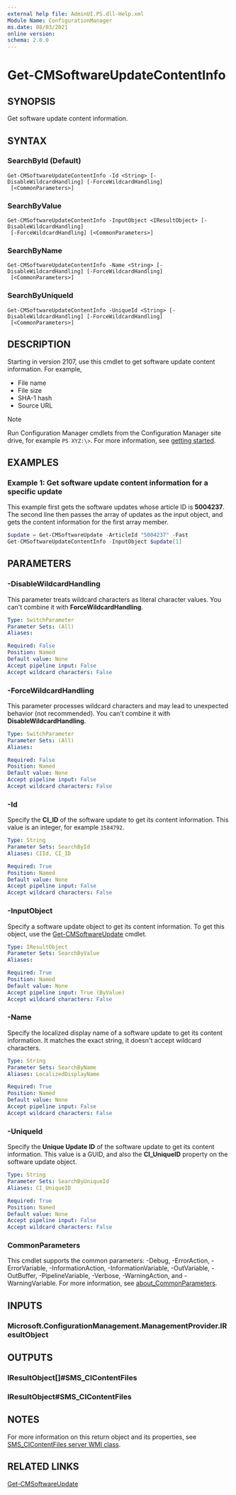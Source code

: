 ```yaml
---
external help file: AdminUI.PS.dll-Help.xml
Module Name: ConfigurationManager
ms.date: 08/03/2021
online version:
schema: 2.0.0
---
```


# Get-CMSoftwareUpdateContentInfo

## SYNOPSIS

Get software update content information.

## SYNTAX

### SearchById (Default)
```
Get-CMSoftwareUpdateContentInfo -Id <String> [-DisableWildcardHandling] [-ForceWildcardHandling]
 [<CommonParameters>]
```

### SearchByValue
```
Get-CMSoftwareUpdateContentInfo -InputObject <IResultObject> [-DisableWildcardHandling]
 [-ForceWildcardHandling] [<CommonParameters>]
```

### SearchByName
```
Get-CMSoftwareUpdateContentInfo -Name <String> [-DisableWildcardHandling] [-ForceWildcardHandling]
 [<CommonParameters>]
```

### SearchByUniqueId
```
Get-CMSoftwareUpdateContentInfo -UniqueId <String> [-DisableWildcardHandling] [-ForceWildcardHandling]
 [<CommonParameters>]
```

## DESCRIPTION

Starting in version 2107, use this cmdlet to get software update content information. For example,

- File name
- File size
- SHA-1 hash
- Source URL

> [!NOTE]
> Run Configuration Manager cmdlets from the Configuration Manager site drive, for example `PS XYZ:\>`. For more information, see [getting started](/powershell/sccm/overview).

## EXAMPLES

### Example 1: Get software update content information for a specific update

This example first gets the software updates whose article ID is **5004237**. The second line then passes the array of updates as the input object, and gets the content information for the first array member.

```powershell
$update = Get-CMSoftwareUpdate -ArticleId "5004237" -Fast
Get-CMSoftwareUpdateContentInfo -InputObject $update[1]
```

## PARAMETERS

### -DisableWildcardHandling

This parameter treats wildcard characters as literal character values. You can't combine it with **ForceWildcardHandling**.

```yaml
Type: SwitchParameter
Parameter Sets: (All)
Aliases:

Required: False
Position: Named
Default value: None
Accept pipeline input: False
Accept wildcard characters: False
```

### -ForceWildcardHandling

This parameter processes wildcard characters and may lead to unexpected behavior (not recommended). You can't combine it with **DisableWildcardHandling**.

```yaml
Type: SwitchParameter
Parameter Sets: (All)
Aliases:

Required: False
Position: Named
Default value: None
Accept pipeline input: False
Accept wildcard characters: False
```

### -Id

Specify the **CI_ID** of the software update to get its content information. This value is an integer, for example `1584792`.

```yaml
Type: String
Parameter Sets: SearchById
Aliases: CIId, CI_ID

Required: True
Position: Named
Default value: None
Accept pipeline input: False
Accept wildcard characters: False
```

### -InputObject

Specify a software update object to get its content information. To get this object, use the [Get-CMSoftwareUpdate](Get-CMSoftwareUpdate.md) cmdlet.

```yaml
Type: IResultObject
Parameter Sets: SearchByValue
Aliases:

Required: True
Position: Named
Default value: None
Accept pipeline input: True (ByValue)
Accept wildcard characters: False
```

### -Name

Specify the localized display name of a software update to get its content information. It matches the exact string, it doesn't accept wildcard characters.

```yaml
Type: String
Parameter Sets: SearchByName
Aliases: LocalizedDisplayName

Required: True
Position: Named
Default value: None
Accept pipeline input: False
Accept wildcard characters: False
```

### -UniqueId

Specify the **Unique Update ID** of the software update to get its content information. This value is a GUID, and also the **CI_UniqueID** property on the software update object.

```yaml
Type: String
Parameter Sets: SearchByUniqueId
Aliases: CI_UniqueID

Required: True
Position: Named
Default value: None
Accept pipeline input: False
Accept wildcard characters: False
```

### CommonParameters
This cmdlet supports the common parameters: -Debug, -ErrorAction, -ErrorVariable, -InformationAction, -InformationVariable, -OutVariable, -OutBuffer, -PipelineVariable, -Verbose, -WarningAction, and -WarningVariable. For more information, see [about_CommonParameters](http://go.microsoft.com/fwlink/?LinkID=113216).

## INPUTS

### Microsoft.ConfigurationManagement.ManagementProvider.IResultObject

## OUTPUTS

### IResultObject[]#SMS_CIContentFiles

### IResultObject#SMS_CIContentFiles

## NOTES

For more information on this return object and its properties, see [SMS_CIContentFiles server WMI class](/mem/configmgr/develop/reference/sum/sms_cicontentfiles-server-wmi-class).

## RELATED LINKS

[Get-CMSoftwareUpdate](Get-CMSoftwareUpdate.md)
